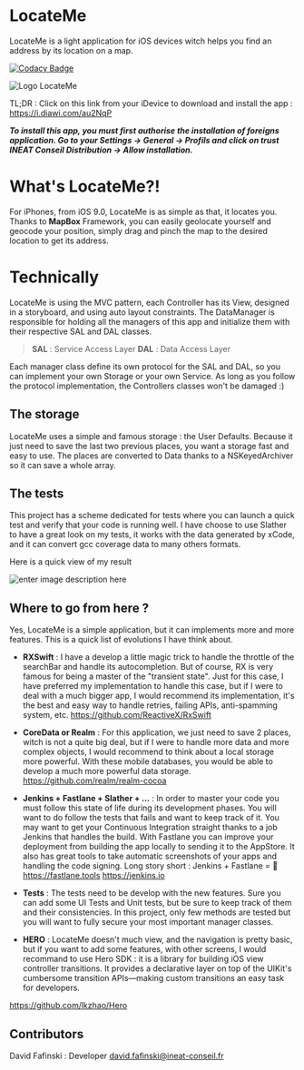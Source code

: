 # LocateMe
LocateMe is a light application for iOS devices witch helps you find an address by its location on a map.

[![Codacy Badge](https://api.codacy.com/project/badge/Grade/a14ed11ec5ec43e697858847174f9c44)](https://www.codacy.com/app/DavidFafinski/LocateMe?utm_source=github.com&amp;utm_medium=referral&amp;utm_content=DavidFafinski/LocateMe&amp;utm_campaign=Badge_Grade)

![Logo LocateMe](https://image.noelshack.com/fichiers/2018/14/3/1522858369-icon-60-3x.png)

TL;DR : Click on this link from your iDevice to download and install the app : https://i.diawi.com/au2NqP

***To install this app, you must first authorise the installation of foreigns application. Go to your Settings -> General -> Profils and click on trust INEAT Conseil Distribution -> Allow installation.***

# What's LocateMe?!

For iPhones, from iOS 9.0, LocateMe is as simple as that, it locates you. Thanks to **MapBox** Framework, you can easily geolocate yourself and geocode your position, simply drag and pinch the map to the desired location to get its address. 

# Technically

LocateMe is using the MVC pattern, each Controller has its View, designed in a storyboard, and using auto layout constraints. The DataManager is responsible for holding all the managers of this app and initialize them with their respective SAL and DAL classes.

> **SAL** : Service Access Layer 
> **DAL** : Data Access Layer

Each manager class define its own protocol for the SAL and DAL, so you can implement your own Storage or your own Service. As long as you follow the protocol implementation, the Controllers classes won't be damaged :)

## The storage

LocateMe uses a simple and famous storage : the User Defaults. Because it just need to save the last two previous places, you want a storage fast and easy to use. The places are converted to Data thanks to a NSKeyedArchiver so it can save a whole array. 

## The tests

This project has a scheme dedicated for tests where you can launch a quick test and verify that your code is running well. I have choose to use Slather to have a great look on my tests, it works with the data generated by xCode, and it can convert gcc coverage data to many others formats.

Here is a quick view of my result 

![enter image description here](https://image.noelshack.com/fichiers/2018/14/3/1522874348-capture-d-ecran-2018-04-04-a-17-48-26.png)

## Where to go from here ?

Yes, LocateMe is a simple application, but it can implements more and more features.  This is a quick list of evolutions I have think about.

- **RXSwift** : I have a develop a little magic trick to handle the throttle of the searchBar and handle its autocompletion. But of course, RX is very famous for being a master of the "transient state". Just for this case, I have preferred my implementation to handle this case, but if I were to deal with a much bigger app, I would recommend its implementation, it's the best and easy way to handle retries, failing APIs, anti-spamming system, etc.
https://github.com/ReactiveX/RxSwift

- **CoreData or Realm** : For this application, we just need to save 2 places, witch is not a quite big deal, but if I were to handle more data and more complex objects, I would recommend to think about a local storage more powerful. With these mobile databases, you would be able to develop a much more powerful data storage. 
https://github.com/realm/realm-cocoa 

- **Jenkins + Fastlane + Slather + ...** : In order to master your code you must follow this state of life during its development phases. You will want to do follow the tests that fails and want to keep track of it. You may want to get your Continuous Integration straight thanks to a job Jenkins that handles the build. With Fastlane you can improve your deployment from building the app locally to sending it to the AppStore.  It also has great tools to take automatic screenshots of your apps and handling the code signing. Long story short : Jenkins + Fastlane = 🚀 
https://fastlane.tools
https://jenkins.io

- **Tests** : The tests need to be develop with the new features. Sure you can add some UI Tests and Unit tests, but be sure to keep track of them and their consistencies. In this project, only few methods are tested but you will want to fully secure your most important manager classes. 

- **HERO** : LocateMe doesn't much view, and the navigation is pretty basic, but if you want to add some features, with other screens, I would recommand to use Hero SDK : it is a library for building iOS view controller transitions. It provides a declarative layer on top of the UIKit's cumbersome transition APIs—making custom transitions an easy task for developers.

https://github.com/lkzhao/Hero
 
## Contributors

David Fafinski : Developer
david.fafinski@ineat-conseil.fr
